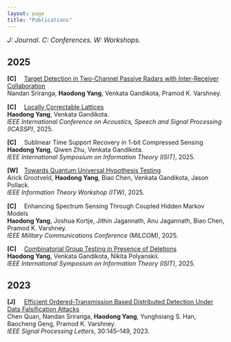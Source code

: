 ```yaml
---
layout: page
title: "Publications"
---
```


<style>
/* Simple, self-contained styling for this page */
.pub-note { font-size: 0.95rem; margin-bottom: 1rem; }
.pub-year { font-size: 1.4rem; font-weight: 700; margin: 1.2rem 0 0.6rem; }
.publist { list-style: none; padding-left: 0; margin: 0; }
.publist li { margin: 0 0 0.9rem 0; }
.publist .tag { font-weight: 700; display: inline-block; width: 2.2rem; }
.publist a { text-decoration: underline; }
</style>

<div class="pub-note">
  <em>J: Journal. C: Conferences. W: Workshops.</em>
</div>

## 2025

<ul class="publist">

<li>
  <span class="tag">[C]</span>
  <a href="[https://doi.org/10.1109/ICASSP49660.2025.10888126](https://arxiv.org/abs/2509.13287)">Target Detection in Two-Channel Passive Radars with Inter-Receiver Collaboration</a><br>
  Nandan Sriranga, <strong>Haodong Yang</strong>, Venkata Gandikota, Pramod K. Varshney.<br>
</li>

<li>
  <span class="tag">[C]</span>
  <a href="https://doi.org/10.1109/ICASSP49660.2025.10888126">Locally Correctable Lattices</a><br>
  <strong>Haodong Yang</strong>, Venkata Gandikota.<br>
  <em>IEEE International Conference on Acoustics, Speech and Signal Processing (ICASSP)</em>, 2025.
</li>

<li>
  <span class="tag">[C]</span>
  <span>Sublinear Time Support Recovery in 1-bit Compressed Sensing</span><br>
  <strong>Haodong Yang</strong>, Qiwen Zhu, Venkata Gandikota.<br>
  <em>IEEE International Symposium on Information Theory (ISIT)</em>, 2025.
</li>

<li>
  <span class="tag">[W]</span>
  <a href="https://arxiv.org/abs/2504.16299">Towards Quantum Universal Hypothesis Testing</a><br>
  Arick Grootveld, <strong>Haodong Yang</strong>, Biao Chen, Venkata Gandikota, Jason Pollack.<br>
  <em>IEEE Information Theory Workshop (ITW)</em>, 2025.
</li>

<li>
  <span class="tag">[C]</span>
  <span>Enhancing Spectrum Sensing Through Coupled Hidden Markov Models</span><br>
  <strong>Haodong Yang</strong>, Joshua Kortje, Jithin Jagannath, Anu Jagannath, Biao Chen, Pramod K. Varshney.<br>
  <em>IEEE Military Communications Conference (MILCOM)</em>, 2025.
</li>

<li>
  <span class="tag">[C]</span>
  <a href="https://arxiv.org/abs/2310.09613">Combinatorial Group Testing in Presence of Deletions</a><br>
  <strong>Haodong Yang</strong>, Venkata Gandikota, Nikita Polyanskii.<br>
  <em>IEEE International Symposium on Information Theory (ISIT)</em>, 2025.
</li>

</ul>

## 2023

<ul class="publist">

<li>
  <span class="tag">[J]</span>
  <a href="https://doi.org/10.1109/LSP.2023.3244748">Efficient Ordered-Transmission Based Distributed Detection Under Data Falsification Attacks</a><br>
  Chen Quan, Nandan Sriranga, <strong>Haodong Yang</strong>, Yunghsiang S. Han, Baocheng Geng, Pramod K. Varshney.<br>
  <em>IEEE Signal Processing Letters</em>, 30:145–149, 2023.
</li>



</ul>
